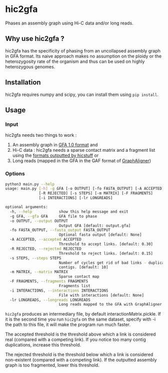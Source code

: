 # hic2gfa

Phases an assembly graph using Hi-C data and/or long reads. 

## Why use hic2gfa ?

hic2gfa has the specificity of phasing from an uncollapsed assembly graph in GFA format. Its naive approach makes no assumption on the ploidy or the heterozygosity rate of the organism and thus can be used on highly heterozygous genomes.

## Installation

hic2gfa requires numpy and scipy, you can install them using `pip install`.
## Usage

### Input
hic2gfa needs two things to work :

1. An assembly graph in [GFA 1.0 format](https://github.com/GFA-spec/GFA-spec) 
and
2. Hi-C data : hic2gfa needs a sparse contact matrix and a fragment list using the [formats outputted by hicstuff](https://github.com/koszullab/hicstuff#File-formats)
or 
3. Long reads (mapped in the GFA in the GAF format of [GraphAligner](https://github.com/maickrau/GraphAligner))

### Options
```bash
python3 main.py --help
usage: main.py [-h] -g GFA [-o OUTPUT] [-fo FASTA_OUTPUT] [-A ACCEPTED]
               [-R REJECTED] [-s STEPS] [-m MATRIX] [-F FRAGMENTS]
               [-i INTERACTIONS] [-lr LONGREADS]

optional arguments:
  -h, --help            show this help message and exit
  -g GFA, --gfa GFA     GFA file to phase
  -o OUTPUT, --output OUTPUT
                        Output GFA [default: output.gfa]
  -fo FASTA_OUTPUT, --fasta_output FASTA_OUTPUT
                        Optional fasta output [default: None]
  -A ACCEPTED, --accepted ACCEPTED
                        Threshold to accept links. [default: 0.30]
  -R REJECTED, --rejected REJECTED
                        Threshold to reject links. [default: 0.15]
  -s STEPS, --steps STEPS
                        Number of cycles get rid of bad links - duplicate
                        contigs. [default: 10]
  -m MATRIX, --matrix MATRIX
                        Sparse contact map
  -F FRAGMENTS, --fragments FRAGMENTS
                        Fragments list
  -i INTERACTIONS, --interactions INTERACTIONS
                        File with interactions [default: None]
  -lr LONGREADS, --longreads LONGREADS
                        Long reads mapped to the GFA with GraphAligner (GAF format)

```

`hic2gfa` produces an intermediary file, by default interactionMatrix.pickle. If it is the second time you run `hic2gfa` on the same dataset, specify with -i the path to this file, it will make the program run much faster.

The accepted threshold is the threshold above which a link is considered real (compared with a competing link). If you notice too many contig duplications, increase this threshold.

The rejected threshold is the threshold below which a link is considered non-existent (compared with a competing link). If the outputted assembly graph is too fragmented, lower this threshold.
